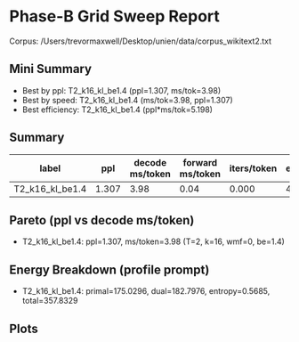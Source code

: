 # Phase-B Grid Sweep Report

Corpus: /Users/trevormaxwell/Desktop/unien/data/corpus_wikitext2.txt

## Mini Summary

- Best by ppl: T2_k16_kl_be1.4 (ppl=1.307, ms/tok=3.98)
- Best by speed: T2_k16_kl_be1.4 (ms/tok=3.98, ppl=1.307)
- Best efficiency: T2_k16_kl_be1.4 (ppl*ms/tok=5.198)

## Summary

| label | ppl | decode ms/token | forward ms/token | iters/token | epochs | tokens | total s | T | k | wmf | beta_end |
| --- | --- | --- | --- | --- | --- | --- | --- | --- | --- | --- | --- |
| T2_k16_kl_be1.4 | 1.307 | 3.98 | 0.04 | 0.000 | 49 | 2007040 | 157.3 | 2 | 16 | 0 | 1.4 |

## Pareto (ppl vs decode ms/token)

- T2_k16_kl_be1.4: ppl=1.307, ms/token=3.98 (T=2, k=16, wmf=0, be=1.4)

## Energy Breakdown (profile prompt)

- T2_k16_kl_be1.4: primal=175.0296, dual=182.7976, entropy=0.5685, total=357.8329

## Plots
